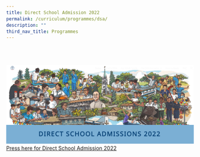 ```yaml
---
title: Direct School Admission 2022
permalink: /curriculum/programmes/dsa/
description: ""
third_nav_title: Programmes
---
```

<!---Click [**here**](https://sites.google.com/hihs.edu.sg/hihs-dsa/) for Direct School Admission 2022--->
<br>
<br>
<br>
<div class="content\_img">
<a href="https://sites.google.com/hihs.edu.sg/hihs-dsa"/>
<img src=/images/Curriculum/Direct%20school%20admission%202022.png>
	 <div>Press here for Direct School Admission 2022</div> 
</div>